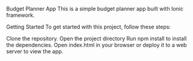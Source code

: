 Budget Planner App
This is a simple budget planner app built with Ionic framework.

Getting Started
To get started with this project, follow these steps:

Clone the repository.
Open the project directory
Run npm install to install the dependencies.
Open index.html in your browser or deploy it to a web server to view the app.
